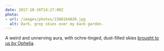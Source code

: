 ```yaml
---
date: 2017-10-16T14:27:00Z
photo:
- url: /images/photos/1508164020.jpg
  alt: Dark, grey skies over my back garden.
---
```

A weird and unnerving aura, with ochre-tinged, dust-filled skies [brought to us by Ophelia](https://www.bbc.co.uk/news/uk-england-41635906).
